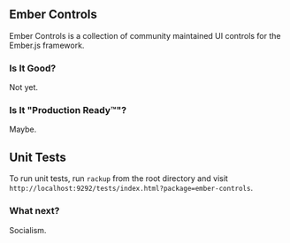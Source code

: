 ## Ember Controls

Ember Controls is a collection of community maintained UI controls for the Ember.js framework.

### Is It Good?

Not yet.

### Is It "Production Ready™"?

Maybe.

## Unit Tests

To run unit tests, run `rackup` from the root directory and visit
`http://localhost:9292/tests/index.html?package=ember-controls`.

### What next?

Socialism.

